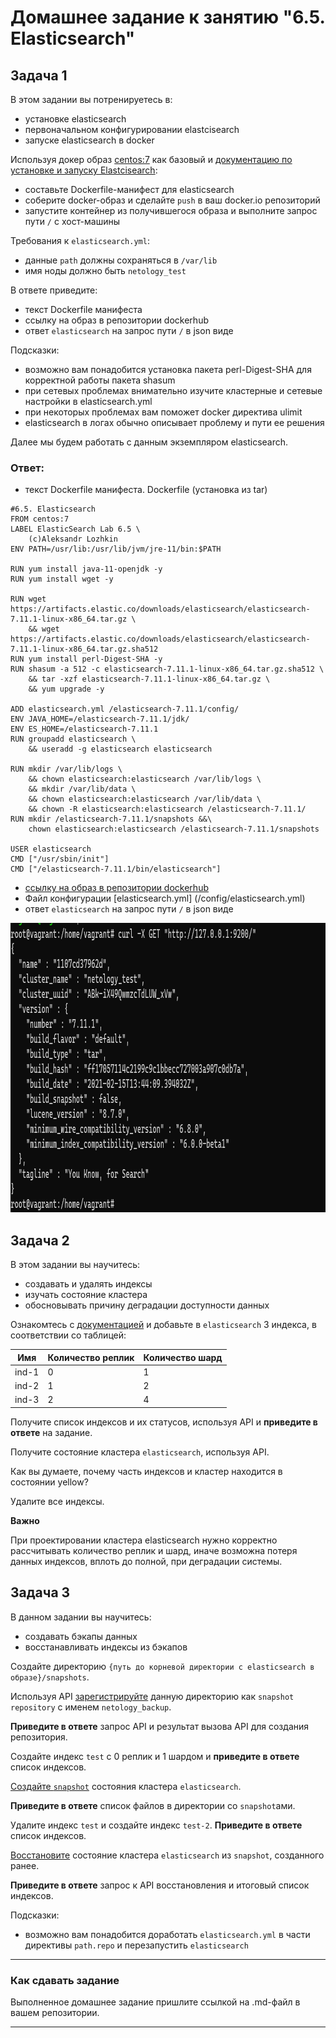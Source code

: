 # Домашнее задание к занятию "6.5. Elasticsearch"

## Задача 1

В этом задании вы потренируетесь в:
- установке elasticsearch
- первоначальном конфигурировании elastcisearch
- запуске elasticsearch в docker

Используя докер образ [centos:7](https://hub.docker.com/_/centos) как базовый и 
[документацию по установке и запуску Elastcisearch](https://www.elastic.co/guide/en/elasticsearch/reference/current/targz.html):

- составьте Dockerfile-манифест для elasticsearch
- соберите docker-образ и сделайте `push` в ваш docker.io репозиторий
- запустите контейнер из получившегося образа и выполните запрос пути `/` c хост-машины

Требования к `elasticsearch.yml`:
- данные `path` должны сохраняться в `/var/lib`
- имя ноды должно быть `netology_test`

В ответе приведите:
- текст Dockerfile манифеста
- ссылку на образ в репозитории dockerhub
- ответ `elasticsearch` на запрос пути `/` в json виде

Подсказки:
- возможно вам понадобится установка пакета perl-Digest-SHA для корректной работы пакета shasum
- при сетевых проблемах внимательно изучите кластерные и сетевые настройки в elasticsearch.yml
- при некоторых проблемах вам поможет docker директива ulimit
- elasticsearch в логах обычно описывает проблему и пути ее решения

Далее мы будем работать с данным экземпляром elasticsearch.

### Ответ:
- текст Dockerfile манифеста. Dockerfile (установка из tar)
```
#6.5. Elasticsearch
FROM centos:7
LABEL ElasticSearch Lab 6.5 \
    (c)Aleksandr Lozhkin
ENV PATH=/usr/lib:/usr/lib/jvm/jre-11/bin:$PATH

RUN yum install java-11-openjdk -y 
RUN yum install wget -y 

RUN wget https://artifacts.elastic.co/downloads/elasticsearch/elasticsearch-7.11.1-linux-x86_64.tar.gz \
    && wget https://artifacts.elastic.co/downloads/elasticsearch/elasticsearch-7.11.1-linux-x86_64.tar.gz.sha512 
RUN yum install perl-Digest-SHA -y 
RUN shasum -a 512 -c elasticsearch-7.11.1-linux-x86_64.tar.gz.sha512 \ 
    && tar -xzf elasticsearch-7.11.1-linux-x86_64.tar.gz \
    && yum upgrade -y
    
ADD elasticsearch.yml /elasticsearch-7.11.1/config/
ENV JAVA_HOME=/elasticsearch-7.11.1/jdk/
ENV ES_HOME=/elasticsearch-7.11.1
RUN groupadd elasticsearch \
    && useradd -g elasticsearch elasticsearch
    
RUN mkdir /var/lib/logs \
    && chown elasticsearch:elasticsearch /var/lib/logs \
    && mkdir /var/lib/data \
    && chown elasticsearch:elasticsearch /var/lib/data \
    && chown -R elasticsearch:elasticsearch /elasticsearch-7.11.1/
RUN mkdir /elasticsearch-7.11.1/snapshots &&\
    chown elasticsearch:elasticsearch /elasticsearch-7.11.1/snapshots
    
USER elasticsearch
CMD ["/usr/sbin/init"]
CMD ["/elasticsearch-7.11.1/bin/elasticsearch"]
```
- [ссылку на образ в репозитории dockerhub](https://hub.docker.com/repository/docker/lozhkinav85/est)
- Файл конфигурации [elasticsearch.yml] (/config/elasticsearch.yml)
- ответ `elasticsearch` на запрос пути `/` в json виде
<p align="center">
  <img width="986" height="463" src="./screenshots/get.png">
</p>

## Задача 2

В этом задании вы научитесь:
- создавать и удалять индексы
- изучать состояние кластера
- обосновывать причину деградации доступности данных

Ознакомтесь с [документацией](https://www.elastic.co/guide/en/elasticsearch/reference/current/indices-create-index.html) 
и добавьте в `elasticsearch` 3 индекса, в соответствии со таблицей:

| Имя | Количество реплик | Количество шард |
|-----|-------------------|-----------------|
| ind-1| 0 | 1 |
| ind-2 | 1 | 2 |
| ind-3 | 2 | 4 |

Получите список индексов и их статусов, используя API и **приведите в ответе** на задание.

Получите состояние кластера `elasticsearch`, используя API.

Как вы думаете, почему часть индексов и кластер находится в состоянии yellow?

Удалите все индексы.

**Важно**

При проектировании кластера elasticsearch нужно корректно рассчитывать количество реплик и шард,
иначе возможна потеря данных индексов, вплоть до полной, при деградации системы.

## Задача 3

В данном задании вы научитесь:
- создавать бэкапы данных
- восстанавливать индексы из бэкапов

Создайте директорию `{путь до корневой директории с elasticsearch в образе}/snapshots`.

Используя API [зарегистрируйте](https://www.elastic.co/guide/en/elasticsearch/reference/current/snapshots-register-repository.html#snapshots-register-repository) 
данную директорию как `snapshot repository` c именем `netology_backup`.

**Приведите в ответе** запрос API и результат вызова API для создания репозитория.

Создайте индекс `test` с 0 реплик и 1 шардом и **приведите в ответе** список индексов.

[Создайте `snapshot`](https://www.elastic.co/guide/en/elasticsearch/reference/current/snapshots-take-snapshot.html) 
состояния кластера `elasticsearch`.

**Приведите в ответе** список файлов в директории со `snapshot`ами.

Удалите индекс `test` и создайте индекс `test-2`. **Приведите в ответе** список индексов.

[Восстановите](https://www.elastic.co/guide/en/elasticsearch/reference/current/snapshots-restore-snapshot.html) состояние
кластера `elasticsearch` из `snapshot`, созданного ранее. 

**Приведите в ответе** запрос к API восстановления и итоговый список индексов.

Подсказки:
- возможно вам понадобится доработать `elasticsearch.yml` в части директивы `path.repo` и перезапустить `elasticsearch`

---

### Как cдавать задание

Выполненное домашнее задание пришлите ссылкой на .md-файл в вашем репозитории.

---